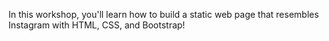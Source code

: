 In this workshop, you'll learn how to build a static web page that resembles Instagram with HTML, CSS, and Bootstrap!